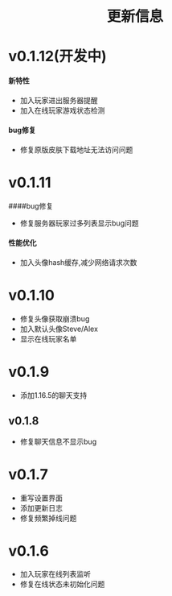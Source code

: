 <h1 style="text-align:center"> 更新信息 </h1>

# v0.1.12(开发中)
#### 新特性
* 加入玩家进出服务器提醒
* 加入在线玩家游戏状态检测
#### bug修复
* 修复原版皮肤下载地址无法访问问题
# v0.1.11
####bug修复
* 修复服务器玩家过多列表显示bug问题
#### 性能优化
* 加入头像hash缓存,减少网络请求次数

# v0.1.10
* 修复头像获取崩溃bug
* 加入默认头像Steve/Alex
* 显示在线玩家名单

# v0.1.9
* 添加1.16.5的聊天支持

## v0.1.8
* 修复聊天信息不显示bug

# v0.1.7
* 重写设置界面
* 添加更新日志
* 修复频繁掉线问题

# v0.1.6
* 加入玩家在线列表监听
* 修复在线状态未初始化问题

